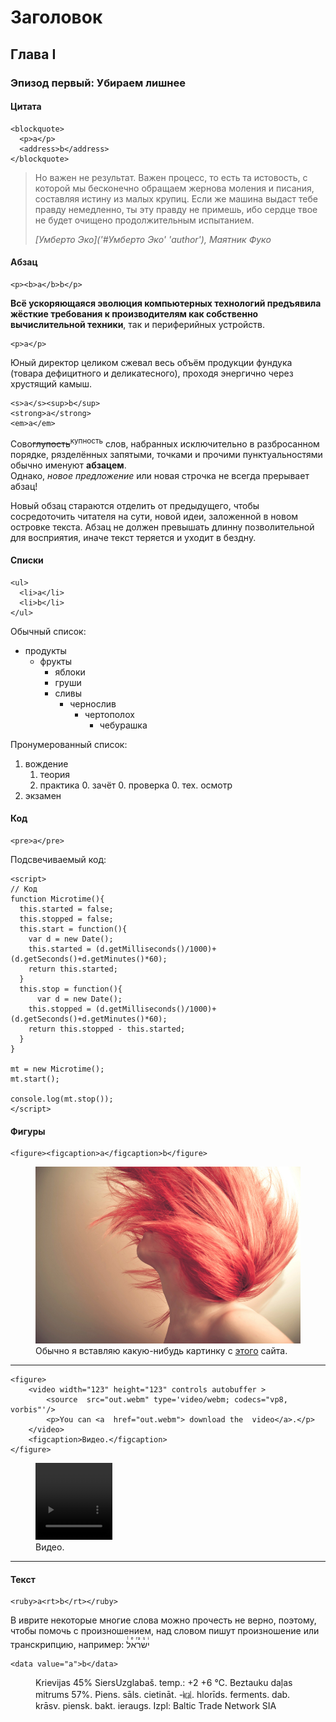 Заголовок
=========

Глава I
-------

### Эпизод первый: Убираем лишнее
#### Цитата

    <blockquote>
      <p>a</p>
      <address>b</address>
    </blockquote>

> Но важен не результат. Важен процесс, то есть та истовость, с которой мы бесконечно обращаем жернова моления и писания, составляя истину из малых крупиц. Если же машина выдаст тебе правду немедленно, ты эту правду не примешь, ибо сердце твое не будет очищено продолжительным испытанием. <address>[Умберто Эко]('#Умберто Эко' 'author'), <cite>Маятник Фуко</cite></address>

#### Абзац

    <p><b>a</b>b</p>

<b>Всё ускоряющаяся эволюция компьютерных технологий предъявила жёсткие требования к производителям как собственно вычислительной техники</b>, так и периферийных устройств.

    <p>a</p>

Юный директор целиком сжевал весь объём продукции фундука (товара дефицитного и деликатесного), проходя энергично через хрустящий камыш.


    <s>a</s><sup>b</sup>
    <strong>a</strong>
    <em>a</em>

Cово<s>глупость</s><sup>купность</sup> слов, набранных исключительно в разбросанном порядке, рязделённых запятыми, точками и прочими пунктуальностями обычно именуют **абзацем**.
<br/>Однако, *новое предложение* или новая строчка не всегда прерывает абзац!

Новый обзац стараются отделить от предыдущего, чтобы сосредоточить читателя на сути, новой идеи, заложенной в новом островке текста.
Абзац не должен превышать длинну позволительной для восприятия, иначе текст теряется и уходит в бездну.

#### Списки

    <ul>
      <li>a</li>
      <li>b</li>
    </ul>

Обычный список:

- продукты
    - фрукты
        - яблоки
        + груши
        * сливы
            - чернослив
                - чертополох
                    - чебурашка


Пронумерованный список:

1. вождение
    1. теория
    3. практика
        0. зачёт
            0. проверка
                0. тех. осмотр
2. экзамен


#### Код

    <pre>a</pre>

Подсвечиваемый код:

    <script>
    // Код
    function Microtime(){
      this.started = false;
      this.stopped = false;
      this.start = function(){
        var d = new Date();
        this.started = (d.getMilliseconds()/1000)+(d.getSeconds()+d.getMinutes()*60);
        return this.started;
      }
      this.stop = function(){
          var d = new Date();
        this.stopped = (d.getMilliseconds()/1000)+(d.getSeconds()+d.getMinutes()*60);
        return this.stopped - this.started;
      }
    }

    mt = new Microtime();
    mt.start();

    console.log(mt.stop());
    </script>

#### Фигуры ####

    <figure><figcaption>a</figcaption>b</figure>

<figure>
<img src="/img/free_spirit_by_nyaa_n-d4tf51p.jpg" width="1024px"/>
<figcaption>Обычно я вставляю какую-нибудь картинку с <a href="http://placekitten.com" alt="PlaceKitten.com">этого</a> сайта.</figcaption>
</figure>

---

    <figure>
        <video width="123" height="123" controls autobuffer >
            <source  src="out.webm" type='video/webm; codecs="vp8, vorbis"'/>
            <p>You can <a  href="out.webm"> download the  video</a>.</p>
        </video>
        <figcaption>Видео.</figcaption>
    </figure>

<figure><video width="123" height="123" controls autobuffer ><source  src="out.webm" type='video/webm; codecs="vp8, vorbis"'/><p>You can <a  href="out.webm"> download the  video</a>.</p></video><figcaption>Видео.</figcaption></figure>

</section>

---

#### Текст

    <ruby>a<rt>b</rt></ruby>

В иврите некоторые многие слова можно прочесть не верно, поэтому, чтобы помочь с произношением, над словом пишут произношение или транскрипцию, например: <ruby>ישראל<rt>l e ra s i</rt></ruby>

    <data value="a">b</data>

<figure>
<data class="ean13" value="2HDJhjd*aaefeb*">Krievijas 45% Siers</data>Uzglabaš. temp.: +2 +6 ℃. Beztauku daļas mitrums 57%. Piens. sāls. cietināt. -㎉. hlorīds. ferments. dab. krāsv. piensk. bakt. ieraugs. Izpl: Baltic Trade Network SIA
<figcaption></figcaption>
</figure>
